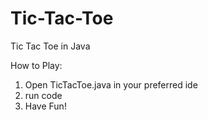 # Tic-Tac-Toe

Tic Tac Toe in Java

How to Play:
1. Open TicTacToe.java in your preferred ide
2. run code
3. Have Fun!
